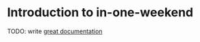 # Introduction to in-one-weekend

TODO: write [great documentation](http://jacobian.org/writing/what-to-write/)
